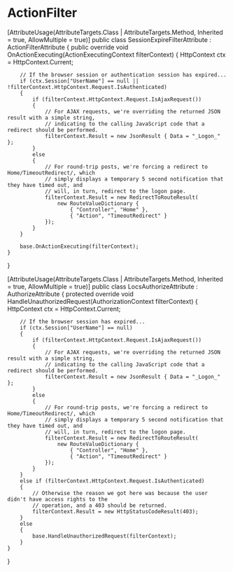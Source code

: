 ActionFilter
============
[AttributeUsage(AttributeTargets.Class | AttributeTargets.Method, Inherited = true, AllowMultiple = true)]
public class SessionExpireFilterAttribute : ActionFilterAttribute
{
    public override void OnActionExecuting(ActionExecutingContext filterContext)
    {
        HttpContext ctx = HttpContext.Current;
 
        // If the browser session or authentication session has expired...
        if (ctx.Session["UserName"] == null || !filterContext.HttpContext.Request.IsAuthenticated)
        {
            if (filterContext.HttpContext.Request.IsAjaxRequest())
            {
                // For AJAX requests, we're overriding the returned JSON result with a simple string,
                // indicating to the calling JavaScript code that a redirect should be performed.
                filterContext.Result = new JsonResult { Data = "_Logon_" };
            }
            else
            {
                // For round-trip posts, we're forcing a redirect to Home/TimeoutRedirect/, which
                // simply displays a temporary 5 second notification that they have timed out, and
                // will, in turn, redirect to the logon page.
                filterContext.Result = new RedirectToRouteResult(
                    new RouteValueDictionary {
                        { "Controller", "Home" },
                        { "Action", "TimeoutRedirect" }
                });
            }
        }
 
        base.OnActionExecuting(filterContext);
    }
}
 
[AttributeUsage(AttributeTargets.Class | AttributeTargets.Method, Inherited = true, AllowMultiple = true)]
public class LocsAuthorizeAttribute : AuthorizeAttribute
{
    protected override void HandleUnauthorizedRequest(AuthorizationContext filterContext)
    {
        HttpContext ctx = HttpContext.Current;
 
        // If the browser session has expired...
        if (ctx.Session["UserName"] == null)
        {
            if (filterContext.HttpContext.Request.IsAjaxRequest())
            {
                // For AJAX requests, we're overriding the returned JSON result with a simple string,
                // indicating to the calling JavaScript code that a redirect should be performed.
                filterContext.Result = new JsonResult { Data = "_Logon_" };
            }
            else
            {
                // For round-trip posts, we're forcing a redirect to Home/TimeoutRedirect/, which
                // simply displays a temporary 5 second notification that they have timed out, and
                // will, in turn, redirect to the logon page.
                filterContext.Result = new RedirectToRouteResult(
                    new RouteValueDictionary {
                        { "Controller", "Home" },
                        { "Action", "TimeoutRedirect" }
                });
            }
        }
        else if (filterContext.HttpContext.Request.IsAuthenticated)
        {
            // Otherwise the reason we got here was because the user didn't have access rights to the
            // operation, and a 403 should be returned.
            filterContext.Result = new HttpStatusCodeResult(403);
        }
        else
        {
            base.HandleUnauthorizedRequest(filterContext);
        }
    }
}
